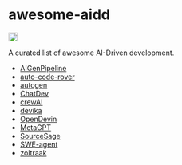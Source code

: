 # awesome-aidd

<a href="https://github.com/sindresorhus/awesome"><img src="https://cdn.rawgit.com/sindresorhus/awesome/d7305f38d29fed78fa85652e3a63e154dd8e8829/media/badge.svg" alt="Awesome" height="18"></a>

A curated list of awesome AI-Driven development.

- [AIGenPipeline](https://github.com/stoerr/AIGenPipeline)
- [auto-code-rover](https://github.com/nus-apr/auto-code-rover)
- [autogen](https://github.com/microsoft/autogen)
- [ChatDev](https://github.com/OpenBMB/ChatDev)
- [crewAI](https://github.com/joaomdmoura/crewAI)
- [devika](https://github.com/stitionai/devika)
- [OpenDevin](https://github.com/OpenDevin/OpenDevin)
- [MetaGPT](https://github.com/geekan/MetaGPT/)
- [SourceSage](https://github.com/Sunwood-ai-labs/SourceSage)
- [SWE-agent](https://github.com/princeton-nlp/SWE-agent)
- [zoltraak](https://github.com/dai-motoki/zoltraak)
